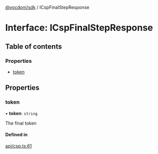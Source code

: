 [@vocdoni/sdk](/sdk) / ICspFinalStepResponse

# Interface: ICspFinalStepResponse

## Table of contents

### Properties

- [token](ICspFinalStepResponse#token)

## Properties

### token

• **token**: `string`

The final token

#### Defined in

[api/csp.ts:61](https://github.com/vocdoni/vocdoni-sdk/blob/2ec9544f0d792289a6e591f4f269c47a23ca40a1/src/api/csp.ts#L61)
